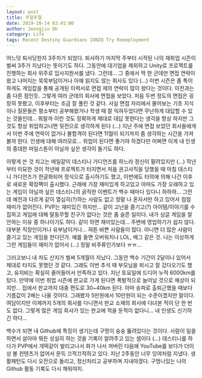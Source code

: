 ```yaml
---
layout: post
title: 주절주절
date: 2019-10-14 03:41:00
author: Jeongjin Oh
category: Life
tags: Recent Destiny Guardians IONIQ Try Reemployment
---
```


어느덧 퇴사당한지 3주차가 되었다. 퇴사하기 마지막 주부터 시작된 나의 재취업 시즌이 벌써 3주가 지났다는 뜻이기도 하다. 그동안에 대기업을 제외하고 Unity로 프로젝트를 진행하는 회사 위주로 입사지원서를 냈다. 그런데... 그 중에서 딱 한 군데만 면접 연락이 왔고 나머지는 묵묵부답이거나 아예 읽지도 않는 회사도 있다 (...) 이번 시즌은 좀 특이하게도 게임잡을 통해 공개된 이력서로 면접 제의 연락이 많이 왔다는 것이다. 이전과는 좀 다른 점인듯. 그렇게 여러 군데의 회사에 면접을 보았다. 처음 두번 정도의 면접은 굉장히 못봤고, 이후부터는 조금 잘 풀린 것 같다. 사실 면접 자리에서 물어보는 기초 지식이나 질문들은 평소부터 공부해왔거나 학생 때 잘 익혀두었다면 무난하게 대답할 수 있는 것들인데... 뭐랄까 이런 것도 정확하게 제대로 대답 못한다는 생각을 항상 하지만 그것도 항상 취업하고나면 뒷전으로 생각하게 된다 (...) 지난 주에 면접 보았던 회사들에게서 이번 주에 연락이 없거나 불합격이 된다면 11월이 되기까지 좀 생각하는 시간을 가져볼까 한다. 인생에 대해 여러모로... 취업이 된다면 좋기야 하겠다만 어쩌면 이게 내 인생의 중대한 마일스톤이 아닐까 싶은 생각이 들기도 하다.

이렇게 쓴 것 치고는 매일같이 데스티니 가디언즈를 하느라 정신이 팔려있지만 (...) 작년부터 미묘한 것이 작년에 프로젝트가 터지면서 처음 권고사직을 당했을 때 마침 데스티니 가디언즈가 한글화되어 정식으로 출시하기도 했고, 이번에도 타의에 의해 나간 이후로 새로운 확장팩이 출시했다. 근래에 가장 재미있게 하고있고 아마도 가장 오래하고 있는 게임이 아닐까 싶은 데스티니의 굵직한 이벤트가 백수 때마다 있다니 하하하... 그런데 예전과 다르게 같이 열심히(?)하는 사람도 없고 정말 나 혼자서만 하고 있어서 점점 재미가 없어진다. PVP는 재미있긴 하지만... 같이 고난을 즐기고(?) 아이템/이야기를 수집하고 게임에 대해 말동무할 친구가 없다는 것은 좀 슬픈 일이다. 내가 싱글 게임을 잘 안하는 이유 중 하나이기도 하다. 같이 하면 재미있는데... 주변에 영업하기가 쉽지 않다. 대부분 직장인이거나 유부남이거나... 혀튼 바쁜 사람들이 많다. 아니면 더 많은 사람이 즐기고 있는 게임을 한다던가. 예를 들면 오버워치나 LOL, 배그 같은 것. 나는 이상하게 그런 게임들이 재미가 없어서 (...) 정말 비주류인가보다 ㅠㅠ...

그러고보니 내 차도 산지가 벌써 5개월이 지났다. 그동안 백수 기간이 2달이나 있어서 제대로 타지도 못했던 것 같다. 그래도 이번 추석 때 부모님을 뫼시고 잘 갔다오기도 했고, 유지비는 확실히 줄어들어서 만족하고 있다. 지난 토요일에 드디어 누적 6000km를 탔다. 만약에 이번 취업 시즌에 판교로 가게 된다면 폭발적으로 늘어날 것으로 예상이 되지만... 집에서 판교까지 대충 편도로 30~40km 된다. 아마 송파로 출퇴근했을 때보다 기름값이 2배는 나올 것이다. 그래봤자 5만원에서 10만원이 되는 수준이겠지만 말이다. 여담이지만 이제까지 5개의 회사를 다니면서 판교 소재의 회사에 다녀본 적이 단 한 번도 없다. 그렇게 많은 게임 회사가 있는 판교에 적을 둔적이 없다니... 내 인생도 신기하긴 하다...

백수가 되면 내 Github에 특징이 생기는데 구멍이 숭숭 뚫려있다는 것이다. 사람이 일을 하면서 살아야 뭐든 성실히 하는 것을 기록이 알려주고 있는 셈이다 (...) 데스티니를 하다가 PVP에서 개떡같이 발리고나서 화가 나서 꺼버린 다음에 YouTube를 보다가 더이상 볼 컨텐츠가 없어서 문득 끄적끄적하고 있다. 지난 2주동안 너무 잉여처럼 지냈다. 생활패턴도 다시 오전으로 돌리고, 정신차리고 공부하며 지내야겠다. 구멍나있는 나의 Github 활동 기록도 다시 채워야지.
